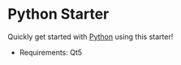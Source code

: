 # Python Starter

Quickly get started with [Python](https://www.python.org/) using this starter! 

- Requirements: Qt5
